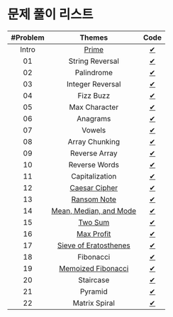 # 문제 풀이 리스트

| #Problem |                                Themes                                 |                  Code                  |
| :------: | :-------------------------------------------------------------------: | :------------------------------------: |
|  Intro   |                      [Prime](../part1/prime.md)                       |         [✔](../part1/prime.js)         |
|    01    |                            String Reversal                            |    [✔](../part1/string-reveral.js)     |
|    02    |                              Palindrome                               |      [✔](../part1/palindrome.js)       |
|    03    |                           Integer Reversal                            |   [✔](../part1/integer-reversal.js)    |
|    04    |                               Fizz Buzz                               |       [✔](../part1/fizzbuzz.js)        |
|    05    |                             Max Character                             |     [✔](../part1/max-character.js)     |
|    06    |                               Anagrams                                |       [✔](../part1/anagrams.js)        |
|    07    |                                Vowels                                 |        [✔](../part1/vowels.js)         |
|    08    |                            Array Chunking                             |    [✔](../part1/array-chunking.js)     |
|    09    |                             Reverse Array                             |     [✔](../part1/reverse-array.js)     |
|    10    |                             Reverse Words                             |     [✔](../part1/reverse-words.js)     |
|    11    |                            Capitalization                             |    [✔](../part1/capitalization.js)     |
|    12    |              [Caesar Cipher](../part1/caesar-cipher.md)               |     [✔](../part1/caesar-cipher.js)     |
|    13    |                [Ransom Note](../part1/ransom-note.md)                 |      [✔](../part1/ransom-note.js)      |
|    14    |        [Mean, Median, and Mode](../part1/mean-median-mode.md)         |   [✔](../part1/mean-median-mode.js)    |
|    15    |                    [Two Sum](../part1/two-sum.md)                     |        [✔](../part1/two-sum.js)        |
|    16    |                 [Max Profit](../part1/max-profit.md)                  |      [✔](../part1/max-profit.js)       |
|    17    | [Sieve of Eratosthenes](../part1/prime.md/#방법3-에라토스테네스의-체) | [✔](../part1/sieve-of-eratosthenes.js) |
|    18    |                               Fibonacci                               |       [✔](../part1/fibonacci.js)       |
|    19    |         [Memoized Fibonacci](../part1/memoized-fibonacci.md)          |  [✔](../part1/memoized-fibonacci.js)   |
|    20    |                               Staircase                               |       [✔](../part1/staircase.js)       |
|    21    |                                Pyramid                                |        [✔](../part1/pyramid.js)        |
|    22    |                             Matrix Spiral                             |     [✔](../part1/matrixSpiral.js)      |
